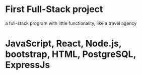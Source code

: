 # First Full-Stack project 
a full-stack program with little functionality, like a travel agency

# JavaScript, React, Node.js, bootstrap, HTML, PostgreSQL, ExpressJs
